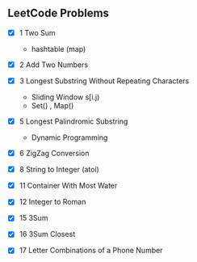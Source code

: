 ## LeetCode Problems

- [x] 1 Two Sum

  - hashtable (map)
- [x] 2 Add Two Numbers
- [x] 3 Longest Substring Without Repeating Characters
  - Sliding Window s[i.j)
  - Set() , Map()
- [x] 5 Longest Palindromic Substring
  - Dynamic Programming
- [x] 6 ZigZag Conversion
- [x] 8 String to Integer (atoi)
- [x] 11 Container With Most Water
- [x] 12 Integer to Roman
- [x] 15 3Sum
- [x] 16 3Sum Closest
- [x] 17 Letter Combinations of a Phone Number

